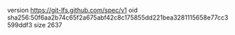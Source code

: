 version https://git-lfs.github.com/spec/v1
oid sha256:50f6aa2b74c65f2a675abf42c8c175855dd221bea3281115658e77cc3599ddf3
size 2637

